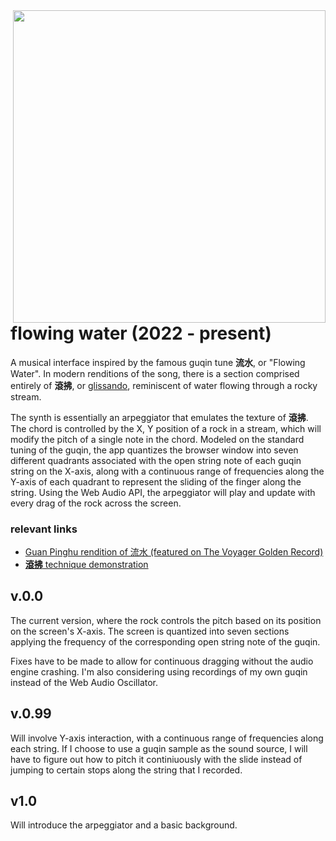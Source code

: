 <img align="right" height="500" src="https://user-images.githubusercontent.com/20407156/209596797-1c8f194a-225d-46f7-8711-804a831f18b8.jpg">

# flowing water (2022 - present)

A musical interface inspired by the famous guqin tune **流水**, or "Flowing Water". In modern renditions of the song, there is a
section comprised entirely of **滾拂**, or
[glissando](https://www.youtube.com/watch?v=B8F0G4QEQYg&t=224s), reminiscent of water flowing through a rocky stream.


The synth is essentially an arpeggiator that emulates the texture of
**滾拂**. The chord is controlled by the X, Y position
of a rock in a stream, which will modify the pitch of a single note in the chord. Modeled on the standard tuning of the guqin, the app quantizes the browser window into seven different quadrants associated with the open string note of each guqin string on the X-axis, along with a continuous range of frequencies along the Y-axis of each quadrant to represent the sliding of the finger along the string. Using the Web Audio API, the arpeggiator will play and update with every drag of the rock across the screen.


### relevant links

- [Guan Pinghu rendition of 流水 (featured on The Voyager Golden Record)](https://www.youtube.com/watch?v=YHVt-xAaq-4)
- [**滾拂** technique demonstration](https://www.youtube.com/watch?v=84rCZPIMjxM&ab_channel=PeiyouChang)


## v.0.0

The current version, where the rock controls the pitch based on its position on the screen's X-axis. The screen is quantized into seven sections applying the frequency of the corresponding open string note of the guqin.

Fixes have to be made to allow for continuous dragging without the audio engine crashing. I'm also considering using recordings of my own guqin instead of the Web Audio Oscillator.

## v.0.99

Will involve Y-axis interaction, with a
continuous range of frequencies along each string. If I choose to use a guqin sample as the sound source, I will have to figure out how to pitch it continiuously with the slide instead of jumping to certain stops along the string that I recorded.

## v1.0

Will introduce the arpeggiator and a basic background.
